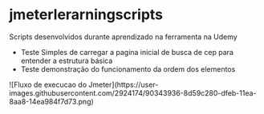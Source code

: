 # jmeterlerarningscripts
Scripts desenvolvidos durante aprendizado na ferramenta na Udemy
<ul>
  <li>Teste Simples de carregar a pagina inicial de busca de cep para entender a estrutura básica</li>
  <li>Teste demonstração do funcionamento da ordem dos elementos</li>
</ul>
![Fluxo de execucao do Jmeter](https://user-images.githubusercontent.com/2924174/90343936-8d59c280-dfeb-11ea-8aa8-14ea984f7d73.png)

